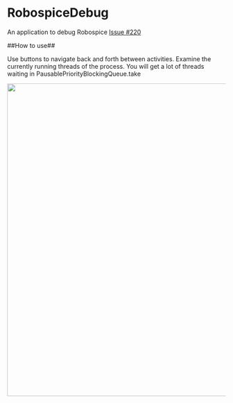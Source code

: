 RobospiceDebug
==============

An application to debug Robospice [Issue #220](https://github.com/octo-online/robospice/issues/220)

##How to use##

Use buttons to navigate back and forth between activities.
Examine the currently running threads of the process. You will get a lot of threads waiting in PausablePriorityBlockingQueue.take

<img src="https://raw.github.com/NicolasPoirier/RobospiceDebug/master/threads-screenshot.png" 
width="720px" />
